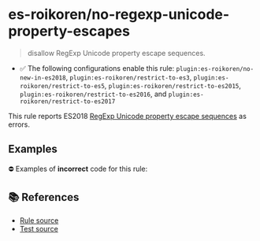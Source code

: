 # es-roikoren/no-regexp-unicode-property-escapes
> disallow RegExp Unicode property escape sequences.

- ✅ The following configurations enable this rule: `plugin:es-roikoren/no-new-in-es2018`, `plugin:es-roikoren/restrict-to-es3`, `plugin:es-roikoren/restrict-to-es5`, `plugin:es-roikoren/restrict-to-es2015`, `plugin:es-roikoren/restrict-to-es2016`, and `plugin:es-roikoren/restrict-to-es2017`

This rule reports ES2018 [RegExp Unicode property escape sequences](https://github.com/tc39/proposal-regexp-unicode-property-escapes#readme) as errors.

## Examples

⛔ Examples of **incorrect** code for this rule:

<eslint-playground type="bad" code="/*eslint es-roikoren/no-regexp-unicode-property-escapes: error */
const r1 = /\p{Script=Hiragana}+/u
" />

## 📚 References

- [Rule source](https://github.com/roikoren755/eslint-plugin-es/blob/v0.0.1/src/rules/no-regexp-unicode-property-escapes.ts)
- [Test source](https://github.com/roikoren755/eslint-plugin-es/blob/v0.0.1/tests/src/rules/no-regexp-unicode-property-escapes.ts)
